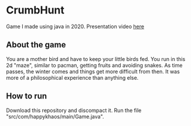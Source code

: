 # CrumbHunt
 

Game I made using java in 2020. 
Presentation video [here](https://www.youtube.com/watch?v=urmSuQsfpsE)


## About the game

You are a mother bird and have to keep your little birds fed. You run in this 2d "maze", similar to pacman, getting fruits and avoiding snakes. As time passes, the winter comes and things get more difficult from then. It was more of a philosophical experience than anything else. 

## How to run

Download this repository and discompact it. Run the file "src/com/happykhaos/main/Game.java".


<!--
### Personal sidenote

To be honest, the file structure isn't at its best at all, because at the time I wasn't very knowledgeable about writting proper code.
For the product, and how it makes me feel, I will keep this project in my list of public repositories.
For the quality of the code, I might not keep it for too long. My projects list isn't too big so for now this is good enough, but take it off once my repositories start getting professional.

Aditionally, maybe we could instead.. take a day or two to clean up the mess!

-->
